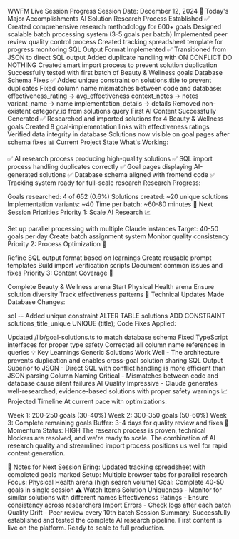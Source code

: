 WWFM Live Session Progress
Session Date: December 12, 2024
🎉 Today's Major Accomplishments
AI Solution Research Process Established ✅
Created comprehensive research methodology for 600+ goals
Designed scalable batch processing system (3-5 goals per batch)
Implemented peer review quality control process
Created tracking spreadsheet template for progress monitoring
SQL Output Format Implemented ✅
Transitioned from JSON to direct SQL output
Added duplicate handling with ON CONFLICT DO NOTHING
Created smart import process to prevent solution duplication
Successfully tested with first batch of Beauty & Wellness goals
Database Schema Fixes ✅
Added unique constraint on solutions.title to prevent duplicates
Fixed column name mismatches between code and database:
effectiveness_rating → avg_effectiveness
context_notes → notes
variant_name → name
implementation_details → details
Removed non-existent category_id from solutions query
First AI Content Successfully Generated ✅
Researched and imported solutions for 4 Beauty & Wellness goals
Created 8 goal-implementation links with effectiveness ratings
Verified data integrity in database
Solutions now visible on goal pages after schema fixes
📊 Current Project State
What's Working:

✅ AI research process producing high-quality solutions
✅ SQL import process handling duplicates correctly
✅ Goal pages displaying AI-generated solutions
✅ Database schema aligned with frontend code
✅ Tracking system ready for full-scale research
Research Progress:

Goals researched: 4 of 652 (0.6%)
Solutions created: ~20 unique solutions
Implementation variants: ~40
Time per batch: ~60-80 minutes
🎯 Next Session Priorities
Priority 1: Scale AI Research 📈

Set up parallel processing with multiple Claude instances
Target: 40-50 goals per day
Create batch assignment system
Monitor quality consistency
Priority 2: Process Optimization 🔧

Refine SQL output format based on learnings
Create reusable prompt templates
Build import verification scripts
Document common issues and fixes
Priority 3: Content Coverage 🎯

Complete Beauty & Wellness arena
Start Physical Health arena
Ensure solution diversity
Track effectiveness patterns
🔧 Technical Updates Made
Database Changes:

sql
-- Added unique constraint
ALTER TABLE solutions 
ADD CONSTRAINT solutions_title_unique UNIQUE (title);
Code Fixes Applied:

Updated /lib/goal-solutions.ts to match database schema
Fixed TypeScript interfaces for proper type safety
Corrected all column name references in queries
💡 Key Learnings
Generic Solutions Work Well - The architecture prevents duplication and enables cross-goal solution sharing
SQL Output Superior to JSON - Direct SQL with conflict handling is more efficient than JSON parsing
Column Naming Critical - Mismatches between code and database cause silent failures
AI Quality Impressive - Claude generates well-researched, evidence-based solutions with proper safety warnings
📈 Projected Timeline
At current pace with optimizations:

Week 1: 200-250 goals (30-40%)
Week 2: 300-350 goals (50-60%)
Week 3: Complete remaining goals
Buffer: 3-4 days for quality review and fixes
🚀 Momentum Status: HIGH
The research process is proven, technical blockers are resolved, and we're ready to scale. The combination of AI research quality and streamlined import process positions us well for rapid content generation.

📝 Notes for Next Session
Bring: Updated tracking spreadsheet with completed goals marked
Setup: Multiple browser tabs for parallel research
Focus: Physical Health arena (high search volume)
Goal: Complete 40-50 goals in single session
⚠️ Watch Items
Solution Uniqueness - Monitor for similar solutions with different names
Effectiveness Ratings - Ensure consistency across researchers
Import Errors - Check logs after each batch
Quality Drift - Peer review every 10th batch
Session Summary: Successfully established and tested the complete AI research pipeline. First content is live on the platform. Ready to scale to full production.

